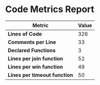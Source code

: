 # Code Metrics Report

| Metric                          | Value     |
|---------------------------------|-----------|
| **Lines of Code**               | 326       |
| **Comments per Line**           | 33        |
| **Declared Functions**          | 3         |
| **Lines per join function**     | 52        |
| **Lines per win function**      | 49        |
| **Lines per timeout function**  | 50        |

